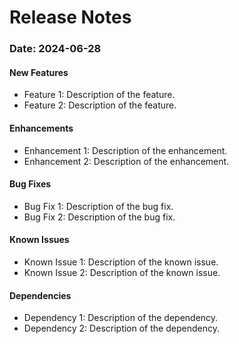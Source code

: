 # Release Notes

<p style="display:none;">

### Date: 2024-06-28

#### New Features

- Feature 1: Description of the feature.
- Feature 2: Description of the feature.

#### Enhancements

- Enhancement 1: Description of the enhancement.
- Enhancement 2: Description of the enhancement.

#### Bug Fixes

- Bug Fix 1: Description of the bug fix.
- Bug Fix 2: Description of the bug fix.

#### Known Issues

- Known Issue 1: Description of the known issue.
- Known Issue 2: Description of the known issue.

#### Dependencies

- Dependency 1: Description of the dependency.
- Dependency 2: Description of the dependency.

</p>
